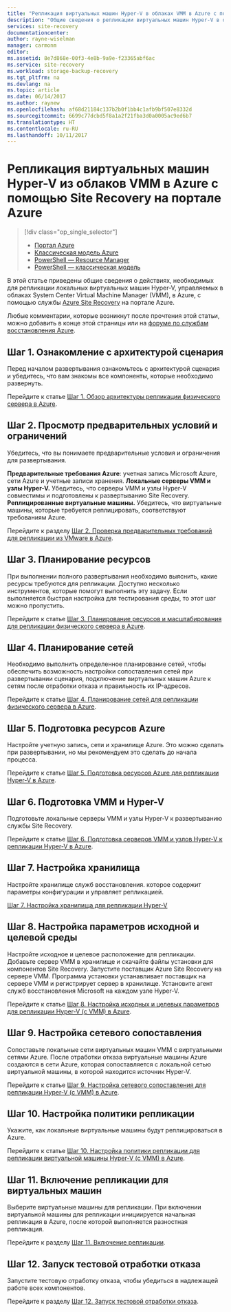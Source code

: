 ```yaml
---
title: "Репликация виртуальных машин Hyper-V в облаках VMM в Azure с помощью Azure Site Recovery | Документация Майкрософт"
description: "Общие сведения о репликации виртуальных машин Hyper-V в облаках VMM в Azure с помощью службы Azure Site Recovery."
services: site-recovery
documentationcenter: 
author: rayne-wiselman
manager: carmonm
editor: 
ms.assetid: 8e7d868e-00f3-4e8b-9a9e-f23365abf6ac
ms.service: site-recovery
ms.workload: storage-backup-recovery
ms.tgt_pltfrm: na
ms.devlang: na
ms.topic: article
ms.date: 06/14/2017
ms.author: raynew
ms.openlocfilehash: af68d21184c137b2b0f1bb4c1afb9bf507e8332d
ms.sourcegitcommit: 6699c77dcbd5f8a1a2f21fba3d0a0005ac9ed6b7
ms.translationtype: HT
ms.contentlocale: ru-RU
ms.lasthandoff: 10/11/2017
---
```

# <a name="replicate-hyper-v-virtual-machines-in-vmm-clouds-to-azure-using-site-recovery-in-the-azure-portal"></a>Репликация виртуальных машин Hyper-V из облаков VMM в Azure с помощью Site Recovery на портале Azure
> [!div class="op_single_selector"]
> * [Портал Azure](site-recovery-vmm-to-azure.md)
> * [Классическая модель Azure](site-recovery-vmm-to-azure-classic.md)
> * [PowerShell — Resource Manager](site-recovery-vmm-to-azure-powershell-resource-manager.md)
> * [PowerShell — классическая модель](site-recovery-deploy-with-powershell.md)


В этой статье приведены общие сведения о действиях, необходимых для репликации локальных виртуальных машин Hyper-V, управляемых в облаках System Center Virtual Machine Manager (VMM), в Azure, с помощью службы [Azure Site Recovery](site-recovery-overview.md) на портале Azure.

Любые комментарии, которые возникнут после прочтения этой статьи, можно добавить в конце этой страницы или на [форуме по службам восстановления Azure](https://social.msdn.microsoft.com/forums/azure/home?forum=hypervrecovmgr).


## <a name="step-1-review-the-scenario-architecture"></a>Шаг 1. Ознакомление с архитектурой сценария

Перед началом развертывания ознакомьтесь с архитектурой сценария и убедитесь, что вам знакомы все компоненты, которые необходимо развернуть.

Перейдите к статье [Шаг 1. Обзор архитектуры репликации физического сервера в Azure](vmm-to-azure-walkthrough-architecture.md).

## <a name="step-2-review-prerequisites-and-limitations"></a>Шаг 2. Просмотр предварительных условий и ограничений

Убедитесь, что вы понимаете предварительные условия и ограничения для развертывания.

**Предварительные требования Azure**: учетная запись Microsoft Azure, сети Azure и учетные записи хранения.
**Локальные серверы VMM и узлы Hyper-V.** Убедитесь, что серверы VMM и узлы Hyper-V совместимы и подготовлены к развертыванию Site Recovery.
**Реплицированные виртуальные машины.** Убедитесь, что виртуальные машины, которые требуется реплицировать, соответствуют требованиям Azure.

Перейдите к разделу [Шаг 2. Проверка предварительных требований для репликации из VMware в Azure](vmm-to-azure-walkthrough-prerequisites.md).

## <a name="step-3-plan-capacity"></a>Шаг 3. Планирование ресурсов

При выполнении полного развертывания необходимо выяснить, какие ресурсы требуются для репликации. Доступно несколько инструментов, которые помогут выполнить эту задачу. Если выполняется быстрая настройка для тестирования среды, то этот шаг можно пропустить.

Перейдите к статье [Шаг 3. Планирование ресурсов и масштабирования для репликации физического сервера в Azure](vmm-to-azure-walkthrough-capacity.md).

## <a name="step-4-plan-networking"></a>Шаг 4. Планирование сетей

Необходимо выполнить определенное планирование сетей, чтобы обеспечить возможность настройки сопоставления сетей при развертывании сценария, подключение виртуальных машин Azure к сетям после отработки отказа и правильность их IP-адресов.

Перейдите к статье [Шаг 4. Планирование сетей для репликации физического сервера в Azure](vmm-to-azure-walkthrough-network.md).


## <a name="step-5-prepare-azure-resources"></a>Шаг 5. Подготовка ресурсов Azure

Настройте учетную запись, сети и хранилище Azure. Это можно сделать при развертывании, но мы рекомендуем это сделать до начала процесса.

Перейдите к статье [Шаг 5. Подготовка ресурсов Azure для репликации Hyper-V в Azure](vmm-to-azure-walkthrough-prepare-azure.md).

## <a name="step-6-prepare-vmm-and-hyper-v"></a>Шаг 6. Подготовка VMM и Hyper-V

Подготовьте локальные серверы VMM и узлы Hyper-V к развертыванию службы Site Recovery.

Перейдите к статье [Шаг 6. Подготовка серверов VMM и узлов Hyper-V к репликации Hyper-V в Azure](vmm-to-azure-walkthrough-vmm-hyper-v.md).

## <a name="step-7-set-up-a-vault"></a>Шаг 7. Настройка хранилища

Настройте хранилище служб восстановления. которое содержит параметры конфигурации и управляет репликацией.

[Шаг 7. Настройка хранилища для репликации Hyper-V](vmm-to-azure-walkthrough-create-vault.md)

## <a name="step-8-configure-source-and-target-settings"></a>Шаг 8. Настройка параметров исходной и целевой среды

Настройте исходное и целевое расположение для репликации. Добавьте сервер VMM в хранилище и скачайте файлы установки для компонентов Site Recovery. Запустите поставщик Azure Site Recovery на сервере VMM. Программа установки устанавливает поставщик на сервере VMM и регистрирует сервер в хранилище. Установите агент служб восстановления Microsoft на каждом узле Hyper-V.

Перейдите к статье [Шаг 8. Настройка исходных и целевых параметров для репликации Hyper-V (с VMM) в Azure](vmm-to-azure-walkthrough-source-target.md).

## <a name="step-9-configure-network-mapping"></a>Шаг 9. Настройка сетевого сопоставления

Сопоставьте локальные сети виртуальных машин VMM с виртуальными сетями Azure. После отработки отказа виртуальные машины Azure создаются в сети Azure, которая сопоставляется с локальной сетью виртуальной машины, в которой находится источник Hyper-V.

Перейдите к статье [Шаг 9. Настройка сетевого сопоставления для репликации Hyper-V (с VMM) в Azure](vmm-to-azure-walkthrough-network-mapping.md).


## <a name="step-10-set-up-a-replication-policy"></a>Шаг 10. Настройка политики репликации

Укажите, как локальные виртуальные машины будут реплицироваться в Azure.

Перейдите к статье [Шаг 10. Настройка политики репликации для репликации виртуальной машины Hyper-V (с VMM) в Azure](vmm-to-azure-walkthrough-replication.md).


## <a name="step-11-enable-replication-for-vms"></a>Шаг 11. Включение репликации для виртуальных машин

Выберите виртуальные машины для репликации. При включении виртуальной машины для репликации инициируется начальная репликация в Azure, после которой выполняется разностная репликация.

Перейдите к разделу [Шаг 11. Включение репликации](vmm-to-azure-walkthrough-enable-replication.md).


## <a name="step-12-run-a-test-failover"></a>Шаг 12. Запуск тестовой отработки отказа

Запустите тестовую отработку отказа, чтобы убедиться в надлежащей работе всех компонентов.

Перейдите к разделу [Шаг 12. Запуск тестовой отработки отказа](vmm-to-azure-walkthrough-test-failover.md).


